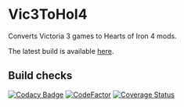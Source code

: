 # Vic3ToHoI4

Converts Victoria 3 games to Hearts of Iron 4 mods.  

The latest build is available [here](https://github.com/ParadoxGameConverters/Vic3ToHoI4/releases/download/latest/Vic3ToHoI4-latest-win-x64.exe).

## Build checks

[![Codacy Badge](https://api.codacy.com/project/badge/Grade/f7ba783948b2436abfe2e138dd1ac370)](https://app.codacy.com/gh/ParadoxGameConverters/Vic3ToHoI4?utm_source=github.com&utm_medium=referral&utm_content=ParadoxGameConverters/Vic3ToHoI4&utm_campaign=Badge_Grade_Settings)
[![CodeFactor](https://www.codefactor.io/repository/github/paradoxgameconverters/vic3tohoi4/badge)](https://www.codefactor.io/repository/github/paradoxgameconverters/vic3tohoi4)
[![Coverage Status](https://coveralls.io/repos/github/ParadoxGameConverters/Vic3ToHoI4/badge.svg?branch=main)](https://coveralls.io/github/ParadoxGameConverters/Vic3ToHoI4?branch=main)

